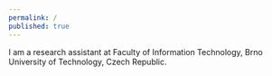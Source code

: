 ```yaml
---
permalink: /
published: true
---
```

I am a research assistant at Faculty of Information Technology, Brno University of Technology, Czech Republic.